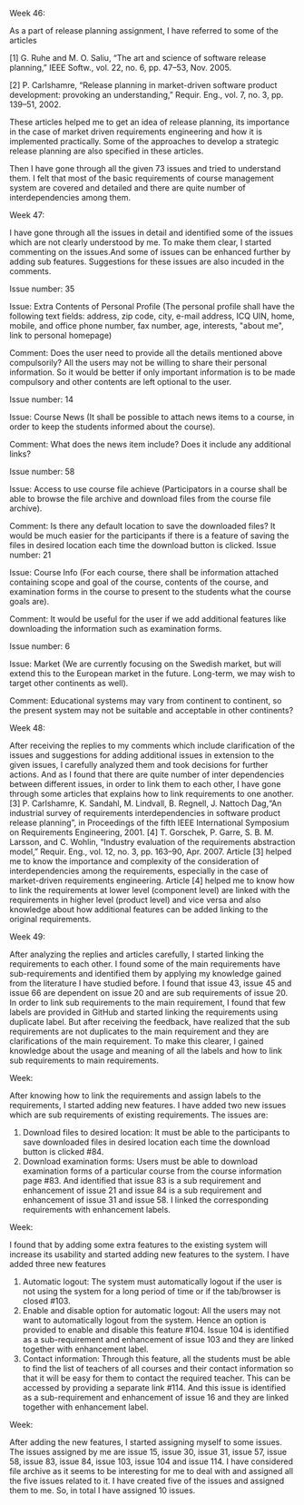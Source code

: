 Week 46:

 As a part of release planning assignment, I have referred to some of the articles

 [1] G. Ruhe and M. O. Saliu, “The art and science of software release planning,” IEEE Softw., vol. 22, no. 6, pp. 47–53, Nov. 2005.

[2]	P. Carlshamre, “Release planning in market-driven software product development: provoking an understanding,” Requir. Eng., vol. 7, no. 3, pp. 139–51, 2002.

These articles helped me to get an idea of release planning, its importance in the case of market driven requirements engineering and how it is implemented practically. Some of the approaches to develop a strategic release planning are also specified in these articles. 

Then I have gone through all the given 73 issues and tried to understand them. I felt that most of the basic requirements of course management system are covered and detailed and there are quite number of interdependencies among them.  

Week 47:

I have gone through all the issues in detail and identified some of the issues which are not clearly understood by me. To make them clear, I started commenting on the issues.And some of issues can be enhanced further by adding sub features. Suggestions for these issues are also incuded in the comments. 

Issue number: 35

Issue: Extra Contents of Personal Profile (The personal profile shall have the following text fields: address, zip code, city, e-mail address, ICQ UIN, home, mobile, and office phone number, fax number, age, interests, "about me", link to personal homepage)

Comment: Does the user need to provide all the details mentioned above compulsorily? All the users may not be willing to share their personal information. So it would be better if only important information is to be made compulsory and other contents are left optional to the user.

Issue number: 14

Issue: Course News (It shall be possible to attach news items to a course, in order to keep the students informed about the course).

Comment: What does the news item include? Does it include any additional links?

Issue number: 58

Issue: Access to use course file achieve (Participators in a course shall be able to browse the file archive and download files from the course file archive).

Comment: Is there any default location to save the downloaded files? It would be much easier for the participants if there is a feature of saving the files in desired location each time the download button is clicked.
Issue number: 21

Issue: Course Info (For each course, there shall be information attached containing scope and goal of the course, contents of the course, and examination forms in the course to present to the students what the course goals are).

Comment: It would be useful for the user if we add additional features like downloading the information such as examination forms.

Issue number: 6

Issue: Market (We are currently focusing on the Swedish market, but will extend this to the European market in the future. Long-term, we may wish to target other continents as well).

Comment: Educational systems may vary from continent to continent, so the present system may not be suitable and acceptable in other continents?

Week 48:

After receiving the replies to my comments which include clarification of the issues and suggestions for adding additional issues in extension to the given issues, I carefully analyzed them and took decisions for further actions. And as I found that there are quite number of inter dependencies between different issues, in order to link them to each other, I have gone through some articles that explains how to link requirements to one another. 
[3] P. Carlshamre, K. Sandahl, M. Lindvall, B. Regnell, J. Nattoch Dag,“An industrial survey of requirements interdependencies in software product release planning”, in Proceedings of the fifth IEEE International Symposium on Requirements Engineering, 2001.
[4]  T. Gorschek, P. Garre, S. B. M. Larsson, and C. Wohlin, “Industry evaluation of the 
requirements abstraction model,” Requir. Eng., vol. 12, no. 3, pp. 163–90, Apr. 2007.
Article [3] helped me to know the importance and complexity of the consideration of interdependencies among the requirements, especially in the case of market-driven requirements engineering.
Article [4] helped me to know how to link the requirements at lower level (component level) are linked with the requirements in higher level (product level) and vice versa and also knowledge about how additional features can be added linking to the original requirements.

Week 49:

After analyzing the replies and articles carefully, I started linking the requirements to each other. I found some of the main requirements have sub-requirements and identified them by applying my knowledge gained from the literature I have studied before. I found that issue 43, issue 45 and issue 66 are dependent on issue 20 and are sub requirements of issue 20.  In order to link sub requirements to the main requirement, I found that few labels are provided in GitHub and started linking the requirements using duplicate label. But after receiving the feedback, have realized that the sub requirements are not duplicates to the main requirement and they are clarifications of the main requirement. To make this clearer, I gained knowledge about the usage and meaning of all the labels and how to link sub requirements to main requirements.   

Week:

After knowing how to link the requirements and assign labels to the requirements, I started adding new features. I have added two new issues which are sub requirements of existing requirements. The issues are:
1. Download files to desired location: It must be able to the participants to save downloaded files in desired location each time the download button is clicked #84.
2. Download examination forms: Users must be able to download examination forms of a particular course from the course information page #83. 
And identified that issue 83 is a sub requirement and enhancement of issue 21 and issue 84 is a sub requirement and enhancement of issue 31 and issue 58. I linked the corresponding requirements with enhancement labels.

Week:

I found that by adding some extra features to the existing system will increase its usability and started adding new features to the system. I have added three new features 
1. Automatic logout: The system must automatically logout if the user is not using the system for a long period of time or if the tab/browser is closed #103.
2. Enable and disable option for automatic logout: All the users may not want to automatically logout from the system. Hence an option is provided to enable and disable this feature #104.
Issue 104 is identified as a sub-requirement and enhancement of issue 103 and they are linked together with enhancement label.
3. Contact information: Through this feature, all the students must be able to find the list of teachers of all courses and their contact information so that it will be easy for them to contact the required teacher. This can be accessed by providing a separate link #114.
And this issue is identified as a sub-requirement and enhancement of issue 16 and they are linked together with enhancement label.

Week:

After adding the new features, I started assigning myself to some issues. The issues assigned by me are issue 15, issue 30, issue 31, issue 57, issue 58, issue 83, issue 84, issue 103, issue 104 and issue 114. I have considered file archive as it seems to be interesting for me to deal with and assigned all the five issues related to it. I have created five of the issues and assigned them to me. So, in total I have assigned 10 issues. 


 
  




